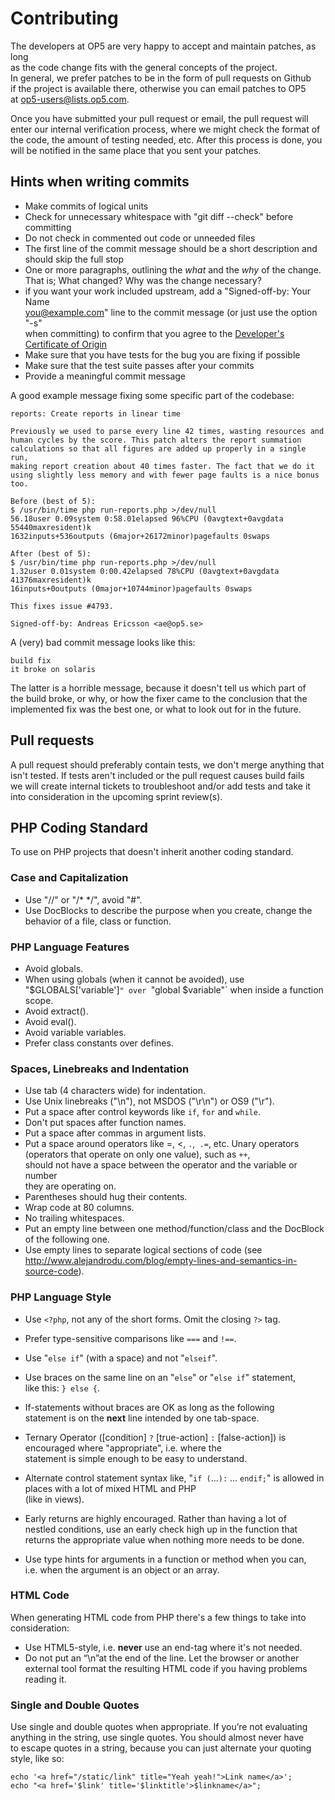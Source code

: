 
# Contributing

The developers at OP5 are very happy to accept and maintain patches, as long  
as the code change fits with the general concepts of the project.  
In general, we prefer patches to be in the form of pull requests on Github  
if the project is available there, otherwise you can email patches to OP5  
at [op5-users@lists.op5.com](op5-users@lists.op5.com).

Once you have submitted your pull request or email, the pull request will  
enter our internal verification process, where we might check the format of  
the code, the amount of testing needed, etc. After this process is done, you  
will be notified in the same place that you sent your patches.

## Hints when writing commits

-  Make commits of logical units
-  Check for unnecessary whitespace with "git diff --check" before committing
-  Do not check in commented out code or unneeded files
-  The first line of the commit message should be a short description and  
   should skip the full stop
-  One or more paragraphs, outlining the _what_ and the _why_ of the change.  
   That is; What changed? Why was the change necessary?
-  if you want your work included upstream, add a "Signed-off-by: Your Name  
   <you@example.com>" line to the commit message (or just use the option "-s"  
   when committing) to confirm that you agree to the [Developer's Certificate of Origin](https://developercertificate.org/)
-  Make sure that you have tests for the bug you are fixing if possible
-  Make sure that the test suite passes after your commits
-  Provide a meaningful commit message

A good example message fixing some specific part of the codebase:

```
reports: Create reports in linear time

Previously we used to parse every line 42 times, wasting resources and
human cycles by the score. This patch alters the report summation
calculations so that all figures are added up properly in a single run,
making report creation about 40 times faster. The fact that we do it
using slightly less memory and with fewer page faults is a nice bonus
too.

Before (best of 5):
$ /usr/bin/time php run-reports.php >/dev/null
56.18user 0.09system 0:58.01elapsed 96%CPU (0avgtext+0avgdata 55440maxresident)k
1632inputs+536outputs (6major+26172minor)pagefaults 0swaps

After (best of 5):
$ /usr/bin/time php run-reports.php >/dev/null
1.32user 0.01system 0:00.42elapsed 78%CPU (0avgtext+0avgdata 41376maxresident)k
16inputs+0outputs (0major+10744minor)pagefaults 0swaps

This fixes issue #4793.

Signed-off-by: Andreas Ericsson <ae@op5.se>
```

A (very) bad commit message looks like this:
```
build fix
it broke on solaris
```
The latter is a horrible message, because it doesn't tell us which part of  
the build broke, or why, or how the fixer came to the conclusion that the  
implemented fix was the best one, or what to look out for in the future.

## Pull requests

A pull request should preferably contain tests, we don't merge anything that  
isn't tested. If tests aren't included or the pull request causes build fails  
we will create internal tickets to troubleshoot and/or add tests and take it  
into consideration in the upcoming sprint review(s).

## PHP Coding Standard

To use on PHP projects that doesn't inherit another coding standard.
### Case and Capitalization

-  Use "//" or "/\* \*/", avoid "\#".
-  Use DocBlocks to describe the purpose when you create, change the
   behavior of a file, class or function.

### PHP Language Features
-  Avoid globals.
-  When using globals (when it cannot be avoided), use  
   "$GLOBALS['variable']`" over `"global $variable"` when inside a function scope.
-  Avoid extract().
-  Avoid eval().
-  Avoid variable variables.
-  Prefer class constants over defines.

### Spaces, Linebreaks and Indentation

-   Use tab (4 characters wide) for indentation.
-   Use Unix linebreaks ("\\n"), not MSDOS ("\\r\\n") or OS9 ("\\r").
-   Put a space after control keywords like `if`, `for` and `while`.
-   Don't put spaces after function names.
-   Put a space after commas in argument lists.
-   Put a space around operators like =, &lt;, `.`,` .=`, etc. Unary operators  
    (operators that operate on only one value), such as `++`,  
    should not have a space between the operator and the variable or number  
    they are operating on.
-   Parentheses should hug their contents.
-   Wrap code at 80 columns.
-   No trailing whitespaces.
-   Put an empty line between one method/function/class and the DocBlock
    of the following one.
-   Use empty lines to separate logical sections of code (see
    <http://www.alejandrodu.com/blog/empty-lines-and-semantics-in-source-code>).

### PHP Language Style

-   Use `<?php`, not any of the short forms. Omit the closing `?>` tag.
-   Prefer type-sensitive comparisons like `===` and `!==`.
-   Use "`else if`" (with a space) and not "`elseif`".
-   Use braces on the same line on an "`else`" or "`else if`" statement,  
    like this: `} else {`.
-   If-statements without braces are OK as long as the following  
    statement is on the **next** line intended by one tab-space.

-   Ternary Operator (\[condition\] `?` \[true-action\] `:`
    \[false-action\]) is encouraged where "appropriate", i.e. where the  
    statement is simple enough to be easy to understand.

-   Alternate control statement syntax like, "`if (`...`):` ...
    `endif;`" is allowed in places with a lot of mixed HTML and PHP  
    (like in views).

-   Early returns are highly encouraged. Rather than having a lot of  
    nestled conditions, use an early check high up in the function that  
    returns the appropriate value when nothing more needs to be done.
-   Use type hints for arguments in a function or method when you can,  
    i.e. when the argument is an object or an array.

### HTML Code

When generating HTML code from PHP there's a few things to take into
consideration:

-   Use HTML5-style, i.e. **never** use an end-tag where it's not needed.
-   Do not put an “\\n”at the end of the line. Let the browser or another  
    external tool format the resulting HTML code if you having problems  
    reading it.


### Single and Double Quotes

Use single and double quotes when appropriate. If you’re not evaluating  
anything in the string, use single quotes. You should almost never have  
to escape quotes in a string, because you can just alternate your quoting 
style, like so:
```
echo '<a href="/static/link" title="Yeah yeah!">Link name</a>';
echo "<a href='$link' title='$linktitle'>$linkname</a>";
```
